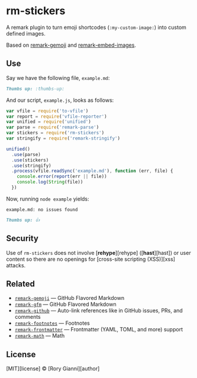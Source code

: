 # rm-stickers

A remark plugin to turn emoji shortcodes (`:my-custom-image:`) into
custom defined images.

Based on [remark-gemoji](https://github.com/remarkjs/remark-gemoji)
and [remark-embed-images](https://github.com/remarkjs/remark-embed-images).

## Use

Say we have the following file, `example.md`:

```markdown
Thumbs up: :thumbs-up:
```

And our script, `example.js`, looks as follows:

```js
var vfile = require('to-vfile')
var report = require('vfile-reporter')
var unified = require('unified')
var parse = require('remark-parse')
var stickers = require('rm-stickers')
var stringify = require('remark-stringify')

unified()
  .use(parse)
  .use(stickers)
  .use(stringify)
  .process(vfile.readSync('example.md'), function (err, file) {
    console.error(report(err || file))
    console.log(String(file))
  })
```

Now, running `node example` yields:

```text
example.md: no issues found
```

```markdown
Thumbs up: 👍
```

## Security

Use of `rm-stickers` does not involve \[**rehype**]\[rehype]
(\[**hast**]\[hast]) or user content so there are no openings for
\[cross-site scripting (XSS)]\[xss] attacks.

## Related

*   [`remark-gemoji`](https://github.com/remarkjs/remark-gemoji)
    — GitHub Flavored Markdown
*   [`remark-gfm`](https://github.com/remarkjs/remark-gfm)
    — GitHub Flavored Markdown
*   [`remark-github`](https://github.com/remarkjs/remark-github)
    — Auto-link references like in GitHub issues, PRs, and comments
*   [`remark-footnotes`](https://github.com/remarkjs/remark-footnotes)
    — Footnotes
*   [`remark-frontmatter`](https://github.com/remarkjs/remark-frontmatter)
    — Frontmatter (YAML, TOML, and more) support
*   [`remark-math`](https://github.com/remarkjs/remark-math)
    — Math

## License

\[MIT]\[license] © \[Rory Gianni]\[author]
